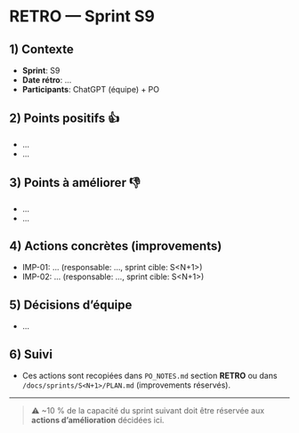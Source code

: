 # RETRO — Sprint S9

## 1) Contexte

- **Sprint**: S9
- **Date rétro**: …
- **Participants**: ChatGPT (équipe) + PO

## 2) Points positifs 👍

- …
- …

## 3) Points à améliorer 👎

- …
- …

## 4) Actions concrètes (improvements)

- IMP-01: … (responsable: …, sprint cible: S\<N+1>)
- IMP-02: … (responsable: …, sprint cible: S\<N+1>)

## 5) Décisions d’équipe

- …

## 6) Suivi

- Ces actions sont recopiées dans `PO_NOTES.md` section **RETRO** ou dans `/docs/sprints/S<N+1>/PLAN.md` (improvements réservés).

---

> ⚠️ \~10 % de la capacité du sprint suivant doit être réservée aux **actions d’amélioration** décidées ici.
